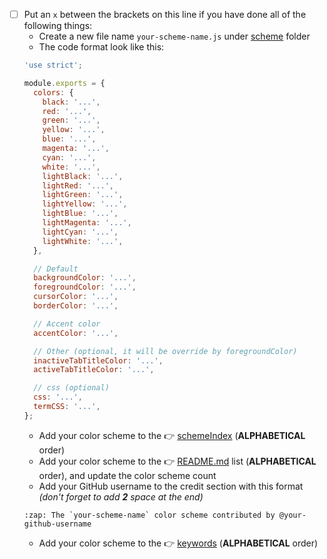 <!--
  You can remove all this if you're not doing a color scheme request
-->

* [ ] Put an `x` between the brackets on this line if you have done all of the following things:
  * Create a new file name `your-scheme-name.js` under [scheme](https://github.com/ooJerryLeeoo/hyper-material-box/tree/master/scheme) folder
  * The code format look like this:
  ``` javascript
  'use strict';

  module.exports = {
    colors: {
      black: '...',
      red: '...',
      green: '...',
      yellow: '...',
      blue: '...',
      magenta: '...',
      cyan: '...',
      white: '...',
      lightBlack: '...',
      lightRed: '...',
      lightGreen: '...',
      lightYellow: '...',
      lightBlue: '...',
      lightMagenta: '...',
      lightCyan: '...',
      lightWhite: '...',
    },

    // Default
    backgroundColor: '...',
    foregroundColor: '...',
    cursorColor: '...',
    borderColor: '...',

    // Accent color
    accentColor: '...',

    // Other (optional, it will be override by foregroundColor)
    inactiveTabTitleColor: '...',
    activeTabTitleColor: '...',

    // css (optional)
    css: '...',
    termCSS: '...',
  };
  ```
  * Add your color scheme to the :point_right: [schemeIndex](https://github.com/ooJerryLeeoo/hyper-material-box/blob/master/index.js#L3) (**ALPHABETICAL** order)
  * Add your color scheme to the :point_right: [README.md](https://github.com/ooJerryLeeoo/hyper-material-box/blob/master/README.md) list (**ALPHABETICAL** order), and update the color scheme count
  * Add your GitHub username to the credit section with this format *(don't forget to add __2__ space at the end)*
  ```
  :zap: The `your-scheme-name` color scheme contributed by @your-github-username  
  ```
  * Add your color scheme to the :point_right: [keywords](https://github.com/ooJerryLeeoo/hyper-material-box/blob/master/package.json#L6) (**ALPHABETICAL** order)
